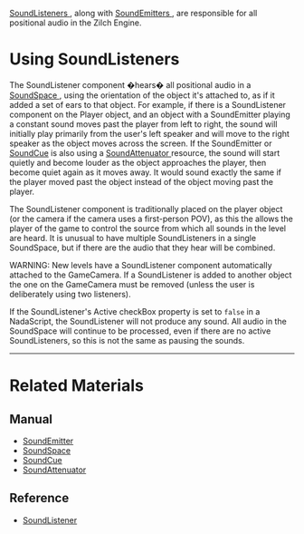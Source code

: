[ SoundListeners ](https://github.com/ZilchEngine/ZilchDocs/blob/master/code_reference/class_reference/soundlistener.markdown), along with [SoundEmitters ](https://github.com/ZilchEngine/ZilchDocs/blob/master/zilch_editor_documentation/zeromanual/audio/soundemitter.markdown), are responsible for all positional audio in the Zilch Engine.

 # Using SoundListeners

The SoundListener component �hears� all positional audio in a [SoundSpace ](https://github.com/ZilchEngine/ZilchDocs/blob/master/zilch_editor_documentation/zeromanual/audio/soundspace.markdown), using the orientation of the object it's attached to, as if it added a set of ears to that object. For example, if there is a SoundListener component on the Player object, and an object with a SoundEmitter playing a constant sound moves past the player from left to right, the sound will initially play primarily from the user's left speaker and will move to the right speaker as the object moves across the screen. If the SoundEmitter or [SoundCue](https://github.com/ZilchEngine/ZilchDocs/blob/master/zilch_editor_documentation/zeromanual/audio/soundcue.markdown) is also using a [SoundAttenuator ](https://github.com/ZilchEngine/ZilchDocs/blob/master/zilch_editor_documentation/zeromanual/audio/soundattenuator.markdown) resource, the sound will start quietly and become louder as the object approaches the player, then become quiet again as it moves away. It would sound exactly the same if the player moved past the object instead of the object moving past the player.

The SoundListener component is traditionally placed on the player object (or the camera if the camera uses a first-person POV), as this the allows the player of the game to control the source from which all sounds in the level are heard. It is unusual to have multiple SoundListeners in a single SoundSpace, but if there are the audio that they hear will be combined.

WARNING: New levels have a SoundListener component automatically attached to the GameCamera. If a SoundListener is added to another object the one on the GameCamera must be removed (unless the user is deliberately using two listeners).

If the SoundListener's Active checkBox property is set to `false` in a NadaScript, the SoundListener will not produce any sound. All audio in the SoundSpace will continue to be processed, even if there are no active SoundListeners, so this is not the same as pausing the sounds. 

---
 # Related Materials

 ## Manual

- [SoundEmitter ](https://github.com/ZilchEngine/ZilchDocs/blob/master/zilch_editor_documentation/zeromanual/audio/soundemitter.markdown)
- [SoundSpace ](https://github.com/ZilchEngine/ZilchDocs/blob/master/zilch_editor_documentation/zeromanual/audio/soundspace.markdown)
- [SoundCue ](https://github.com/ZilchEngine/ZilchDocs/blob/master/zilch_editor_documentation/zeromanual/audio/soundcue.markdown)
- [SoundAttenuator ](https://github.com/ZilchEngine/ZilchDocs/blob/master/zilch_editor_documentation/zeromanual/audio/soundattenuator.markdown)

 ## Reference

- [ SoundListener ](https://github.com/ZilchEngine/ZilchDocs/blob/master/code_reference/class_reference/soundlistener.markdown) 

 